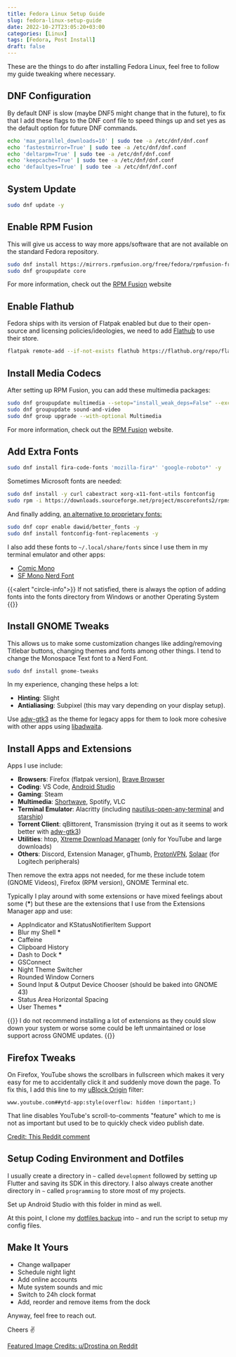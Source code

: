 ```yaml
---
title: Fedora Linux Setup Guide
slug: fedora-linux-setup-guide
date: 2022-10-27T23:05:20+03:00
categories: [Linux]
tags: [Fedora, Post Install]
draft: false
---
```


These are the things to do after installing Fedora Linux, feel free to follow my guide tweaking where necessary.

<!--more-->

## DNF Configuration

By default DNF is slow (maybe DNF5 might change that in the future), to fix that I add these flags to the DNF conf file to speed things up and set yes as the default option for future DNF commands.

```sh
echo 'max_parallel_downloads=10' | sudo tee -a /etc/dnf/dnf.conf
echo 'fastestmirror=True' | sudo tee -a /etc/dnf/dnf.conf
echo 'deltarpm=True' | sudo tee -a /etc/dnf/dnf.conf
echo 'keepcache=True' | sudo tee -a /etc/dnf/dnf.conf
echo 'defaultyes=True' | sudo tee -a /etc/dnf/dnf.conf
```

## System Update

```sh
sudo dnf update -y
```

## Enable RPM Fusion

This will give us access to way more apps/software that are not available on the standard Fedora repository.

```sh
sudo dnf install https://mirrors.rpmfusion.org/free/fedora/rpmfusion-free-release-$(rpm -E %fedora).noarch.rpm https://mirrors.rpmfusion.org/nonfree/fedora/rpmfusion-nonfree-release-$(rpm -E %fedora).noarch.rpm
sudo dnf groupupdate core
```

For more information, check out the [RPM Fusion][rpm-fusion] website

## Enable Flathub

Fedora ships with its version of Flatpak enabled but due to their open-source and licensing policies/ideologies, we need to add [Flathub][flathub] to use their store.

```sh
flatpak remote-add --if-not-exists flathub https://flathub.org/repo/flathub.flatpakrepo
```

## Install Media Codecs

After setting up RPM Fusion, you can add these multimedia packages:

```sh
sudo dnf groupupdate multimedia --setop="install_weak_deps=False" --exclude=PackageKit-gstreamer-plugin
sudo dnf groupupdate sound-and-video
sudo dnf group upgrade --with-optional Multimedia
```

For more information, check out the [RPM Fusion][rpm-fusion] website.

## Add Extra Fonts

```sh
sudo dnf install fira-code-fonts 'mozilla-fira*' 'google-roboto*' -y
```

Sometimes Microsoft fonts are needed:

```sh
sudo dnf install -y curl cabextract xorg-x11-font-utils fontconfig
sudo rpm -i https://downloads.sourceforge.net/project/mscorefonts2/rpms/msttcore-fonts-installer-2.6-1.noarch.rpm
```

And finally adding, [an alternative to proprietary fonts:][fedora-better-fonts]

```sh
sudo dnf copr enable dawid/better_fonts -y
sudo dnf install fontconfig-font-replacements -y
```

I also add these fonts to `~/.local/share/fonts` since I use them in my terminal emulator and other apps:

- [Comic Mono][comicmono]
- [SF Mono Nerd Font][sf-mono-nf]

{{<alert "circle-info">}}
If not satisfied, there is always the option of adding fonts into the fonts directory from Windows or another Operating System
{{</alert>}}

## Install GNOME Tweaks

This allows us to make some customization changes like adding/removing Titlebar buttons, changing themes and fonts among other things. I tend to change the Monospace Text font to a Nerd Font.

```sh
sudo dnf install gnome-tweaks
```

In my experience, changing these helps a lot:

- **Hinting**: Slight
- **Antialiasing**: Subpixel (this may vary depending on your display setup).

Use [adw-gtk3] as the theme for legacy apps for them to look more cohesive with other apps using [libadwaita][libadwaita].

## Install Apps and Extensions

Apps I use include:

- **Browsers**: Firefox (flatpak version), [Brave Browser][brave]
- **Coding**: VS Code, [Android Studio][android-studio]
- **Gaming**: Steam
- **Multimedia**: [Shortwave][shortwave], Spotify, VLC
- **Terminal Emulator**: Alacritty (including [nautilus-open-any-terminal] and [starship])
- **Torrent Client**: qBittorent, Transmission (trying it out as it seems to work better with [adw-gtk3])
- **Utilities**: htop, [Xtreme Download Manager][xdm] (only for YouTube and large downloads)
- **Others**: Discord, Extension Manager, gThumb, [ProtonVPN][protonvpn-fedora-download], [Solaar][solaar] (for Logitech peripherals)

Then remove the extra apps not needed, for me these include totem (GNOME Videos), Firefox (RPM version), GNOME Terminal etc.

Typically I play around with some extensions or have mixed feelings about some (**\***) but these are the extensions that I use from the Extensions Manager app and use:

- AppIndicator and KStatusNotifierItem Support
- Blur my Shell **\***
- Caffeine
- Clipboard History
- Dash to Dock **\***
- GSConnect
- Night Theme Switcher
- Rounded Window Corners
- Sound Input & Output Device Chooser (should be baked into GNOME 43)
- Status Area Horizontal Spacing
- User Themes **\***

{{<alert>}}
I do not recommend installing a lot of extensions as they could slow down your system or worse some could be left unmaintained or lose support across GNOME updates.
{{</alert>}}

## Firefox Tweaks

On Firefox, YouTube shows the scrollbars in fullscreen which makes it very easy for me to accidentally click it and suddenly move down the page. To fix this, I add this line to my [uBlock Origin][ublock-origin] filter:

```text
www.youtube.com##ytd-app:style(overflow: hidden !important;)
```

That line disables YouTube's scroll-to-comments "feature" which to me is not as important but used to be to quickly check video publish date.

[Credit: This Reddit comment][reddit-comment-firefox]

## Setup Coding Environment and Dotfiles

I usually create a directory in `~` called `development` followed by setting up Flutter and saving its SDK in this directory. I also always create another directory in `~` called `programming` to store most of my projects.

Set up Android Studio with this folder in mind as well.

At this point, I clone my [dotfiles backup][.dotfiles] into `~` and run the script to setup my config files.

## Make It Yours

- Change wallpaper
- Schedule night light
- Add online accounts
- Mute system sounds and mic
- Switch to 24h clock format
- Add, reorder and remove items from the dock

Anyway, feel free to reach out.

Cheers ✌️

[Featured Image Credits: u/Drostina on Reddit][feature-source]

<!-- Links - place alphabetically -->

[adw-gtk3]: https://github.com/lassekongo83/adw-gtk3 "An unofficial GTK3 port of libadwaita."
[android-studio]: https://developer.android.com/studio "The official Integrated Development Environment (IDE) for Android app development."
[brave]: https://brave.com/ "Brave Browser - Browser Privately!"
[comicmono]: https://github.com/dtinth/comic-mono-font "A legible monospace font...  the very typeface you’ve been trained to recognize since childhood"
[.dotfiles]: https://github.com/insidemordecai/.dotfiles "My dotfiles backup repository on GitHub"
[feature-source]: https://www.reddit.com/r/Fedora/comments/yawrfu/5120_x_1440_oc_i_present_you_my_simple_fedora/ "r/Fedora post"
[fedora]: https://getfedora.org "Fedora - Welcome to Freedom."
[fedora-better-fonts]: https://github.com/silenc3r/fedora-better-fonts "Free substitutions for popular proprietary fonts from Microsoft and Apple operating systems"
[flathub]: https://flathub.org "An app store and build service for Linux"
[libadwaita]: https://gitlab.gnome.org/GNOME/libadwaita "Libadwaita on GNOME's GitLab - Building blocks for modern GNOME applications"
[nautilus-open-any-terminal]: https://github.com/Stunkymonkey/nautilus-open-any-terminal "Nautilus plugin to allow opening any terminal"
[protonvpn-fedora-download]: https://protonvpn.com/support/official-linux-vpn-fedora/ "ProtonVPN installation guide for Fedora"
[reddit-comment-firefox]: https://www.reddit.com/r/firefox/comments/lija24/comment/gph104v/?utm_source=share&utm_medium=web2x&context=3 "comment on r/Firefox"
[rpm-fusion]: https://rpmfusion.org/Configuration "RPM Fusion's Configuration Page"
[sf-mono-nf]: https://github.com/epk/SF-Mono-Nerd-Font "Apple's SF Mono font patched with the Nerd Fonts patcher"
[shortwave]: https://flathub.org/apps/details/de.haeckerfelix.Shortwave "Shortwave is an internet radio player that provides access to a station database with over 25,000 stations."
[solaar]: https://pwr-solaar.github.io/Solaar/ "Linux Device Manager for Logitech Unifying Receivers and Devices."
[starship]: https://starship.rs/ "Command line prompt"
[ublock-origin]: https://ublockorigin.com/ "uBlock Origin - Free, open-source ad content blocker."
[xdm]: https://xtremedownloadmanager.com/ "Powerfull download accelerator and video downloader."
